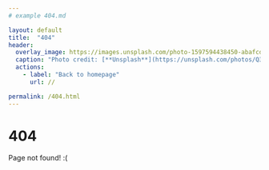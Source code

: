 ```yaml
---
# example 404.md

layout: default
title:  "404"
header:
  overlay_image: https://images.unsplash.com/photo-1597594438450-abafcdfcb446?ixid=MnwxMjA3fDB8MHxwaG90by1wYWdlfHx8fGVufDB8fHx8&ixlib=rb-1.2.1&auto=format&fit=crop&w=2662&q=80
  caption: "Photo credit: [**Unsplash**](https://unsplash.com/photos/Q3Hrvu9n3e8)"
  actions:
    - label: "Back to homepage"
      url: //

permalink: /404.html
---
```


# 404

Page not found! :(